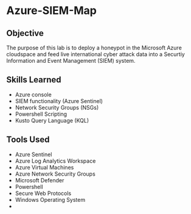 # Azure-SIEM-Map

## Objective

The purpose of this lab is to deploy a honeypot in the Microsoft Azure cloudspace and feed live international cyber attack data into a Securtiy Information and Event Management (SIEM) system.

## Skills Learned

- Azure console
- SIEM functionality (Azure Sentinel)
- Network Security Groups (NSGs)
- Powershell Scripting
- Kusto Query Language (KQL)

## Tools Used

- Azure Sentinel
- Azure Log Analytics Workspace
- Azure Virtual Machines
- Azure Network Security Groups
- Microsoft Defender
- Powershell
- Secure Web Protocols
- Windows Operating System
- 
